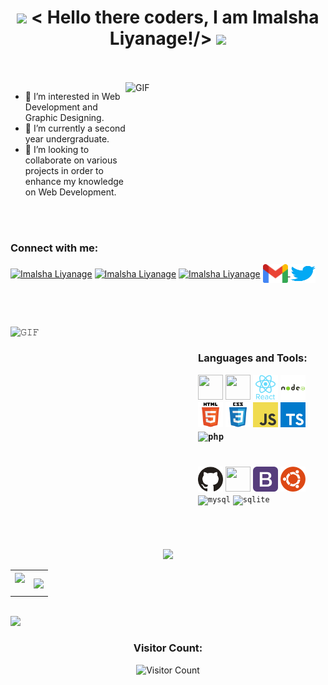  <h1 align="center">
  <a target="_blank">
    <img src="https://emojis.slackmojis.com/emojis/images/1531849430/4246/blob-sunglasses.gif?1531849430" width="28"/>
  </a>
   &lt;   Hello there coders, I am Imalsha Liyanage!/&gt;
 <img src="https://github.com/TheDudeThatCode/TheDudeThatCode/blob/master/Assets/Hi.gif" width="29px">
  <a target="_blank">
<!--     <img src="https://media.giphy.com/media/u2pmTWUi0MXjyrMaVj/giphy.gif" width="40px" /> -->
  </a>
</h1>

<br/>
<br/>
<a target="_blank">


  <img align="right" height="200" width="320" alt="GIF" src="https://media.giphy.com/media/L1R1tvI9svkIWwpVYr/giphy.gif">
 
</a>


- 👀 I’m interested in Web Development and Graphic Designing.
- 🌱 I’m currently a second year undergraduate.
- 💞️ I’m looking to collaborate on various projects in order to enhance my knowledge on Web Development.


<br/>
<br/>

 
<h3 align="left">
Connect with me:
</h3>
<p align="left">
  <a href="https://www.linkedin.com/in/imalshaliyanage/" target="blank"><img align="center"
      src="https://cdn.jsdelivr.net/gh/devicons/devicon/icons/linkedin/linkedin-original.svg"
      alt="Imalsha Liyanage" height="30" width="40" /></a>
  <a href="https://www.facebook.com/imalsha.liyanage.79" target="blank"><img align="center"
      src="https://raw.githubusercontent.com/rahuldkjain/github-profile-readme-generator/master/src/images/icons/Social/facebook.svg"
      alt="Imalsha Liyanage" height="30" width="40" /></a>
  <a href="https://www.hackerrank.com/imalshashehanil1" target="blank"><img align="center"
      src="https://raw.githubusercontent.com/rahuldkjain/github-profile-readme-generator/master/src/images/icons/Social/hackerrank.svg"
      alt="Imalsha Liyanage" height="30" width="40" /></a>
 <a href="mailto:imalshashehaniliyanage@gmail.com" target="blank">
      <img align="center" src="https://github.com/mahiiverse1/mahiiverse1/blob/main/Gmail_Logo_256px.png" alt="Imalsha Liyanage" height="30" width="40"/>
      </a>
 <a href="https://twitter.com/ImalshaLiyanage?t=txJfeTRfROWu7Femk1F4_Q&s=09" target="_blank">
  <img align="center" src="https://github.com/SatYu26/SatYu26/blob/master/Assets/Twitter.svg" alt="Imalsha Liyanage | Twitter" height="30" width="40" />
</a> 
<!--  <a href="https://twitter.com/adam_pithenwala" target="blank"><img align="center"
      src="https://raw.githubusercontent.com/rahuldkjain/github-profile-readme-generator/master/src/images/icons/Social/twitter.svg"
      alt="adampithewan" height="30" width="40" /></a> -->
</p>

<br>

#

<a target="_blank"><img align="left" height="300" width="300" alt="𝙶𝙸𝙵" src="https://github.com/JayantGoel001/JayantGoel001/blob/master/GIF/github.gif"></a>
<br/>

<h3>Languages and Tools:</h3?
<br/>
<br/>

<code><img height="40" width="40" src="https://images.vexels.com/media/users/3/166401/isolated/preview/b82aa7ac3f736dd78570dd3fa3fa9e24-java-programming-language-icon-by-vexels.png"></code>
<code><img height="40" width="40" src="https://cdn.iconscout.com/icon/free/png-512/c-programming-569564.png"></code>
<code><img height="40" width="40" src="https://raw.githubusercontent.com/devicons/devicon/master/icons/react/react-original-wordmark.svg"></code> 
<code><img height="40" width="40" src="https://raw.githubusercontent.com/devicons/devicon/master/icons/nodejs/nodejs-original-wordmark.svg"></code> 
<code><img height="40" width="40" src="https://raw.githubusercontent.com/devicons/devicon/master/icons/html5/html5-original-wordmark.svg"></code>
<code><img height="40" width="40" src="https://raw.githubusercontent.com/devicons/devicon/master/icons/css3/css3-original-wordmark.svg"></code>
<code><img height="40" width="40" src="https://raw.githubusercontent.com/github/explore/80688e429a7d4ef2fca1e82350fe8e3517d3494d/topics/javascript/javascript.png"></code>
<code><img height="40" width="40" src="https://raw.githubusercontent.com/github/explore/80688e429a7d4ef2fca1e82350fe8e3517d3494d/topics/typescript/typescript.png"></code>
<code><img height="40" width="40" src="https://www.vectorlogo.zone/logos/php/php-ar21.svg" alt="php"></code> 

#
<code><img height="40" width="40" src="https://raw.githubusercontent.com/github/explore/80688e429a7d4ef2fca1e82350fe8e3517d3494d/topics/github-api/github-api.png"></code>
<code><img height="40" width="40" src="https://www.vectorlogo.zone/logos/visualstudio_code/visualstudio_code-icon.svg"></code>
<code><img height="40" width="40" src="https://raw.githubusercontent.com/github/explore/80688e429a7d4ef2fca1e82350fe8e3517d3494d/topics/bootstrap/bootstrap.png"></code>
<code><img height="40" width="40" src="https://raw.githubusercontent.com/github/explore/80688e429a7d4ef2fca1e82350fe8e3517d3494d/topics/ubuntu/ubuntu.png"></code>
<code><img height="40" width="40" src="https://www.vectorlogo.zone/logos/mysql/mysql-ar21.svg" alt="mysql"></code>
<code><img height="40" width="40" src="https://www.vectorlogo.zone/logos/sqlite/sqlite-icon.svg" alt="sqlite" width="40"></code>

<br/>

#

<p  align="center">
<img src="https://user-images.githubusercontent.com/73097560/115834477-dbab4500-a447-11eb-908a-139a6edaec5c.gif"> 
                  
  <br>

  
  
  
<table border="0" align="center">
<tr border="0">
<td width="50%" align="center">
  
  <img  align="center"  src="https://github-readme-stats.vercel.app/api?username=Imalsha99&theme=cobalt&show_icons=true&count_private=true" />
  <br></br>
<!--   <img  title="🔥 Get streak stats for your profile at git.io/streak-stats" alt="Mark streak" src="https://github-readme-streak-stats.herokuapp.com/?user=mark123jesper&theme=dark&hide_border=true" /> -->


  
</td>

<td width="50%" align="center">

  <img  align="center"  src="https://github-readme-stats.anuraghazra1.vercel.app/api/top-langs/?username=Imalsha99&theme=dark&hide_border=true&no-bg=true&no-frame=true&langs_count=10"/>
  
  </td>
</tr>
</table>

<br>







<img src="https://user-images.githubusercontent.com/73097560/115834477-dbab4500-a447-11eb-908a-139a6edaec5c.gif">
</p>  

<!-- Visitor count -->
<div align="center">
<h3 align="center">Visitor Count: </h3> 

![Visitor Count](https://profile-counter.glitch.me/Imalsha99/count.svg)

 </div>

              

